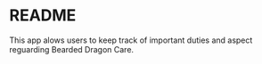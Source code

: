 # README #

This app alows users to keep track of important duties and aspect reguarding Bearded Dragon Care.